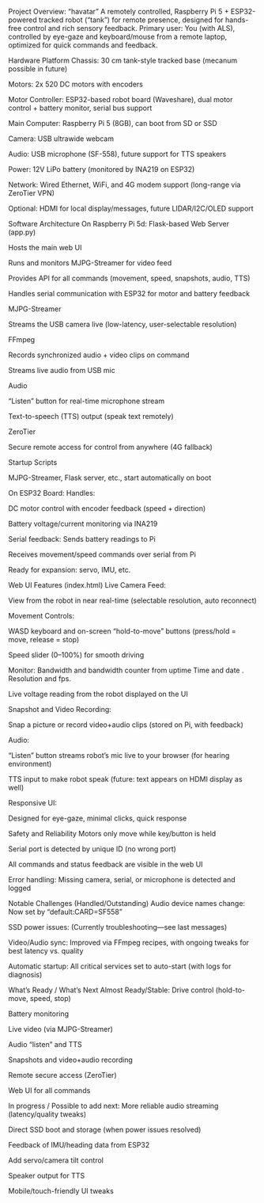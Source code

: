 Project Overview: “havatar”
A remotely controlled, Raspberry Pi 5 + ESP32-powered tracked robot (“tank”) for remote presence, designed for hands-free control and rich sensory feedback.
Primary user:
You (with ALS), controlled by eye-gaze and keyboard/mouse from a remote laptop, optimized for quick commands and feedback.



Hardware Platform
Chassis: 30 cm tank-style tracked base (mecanum possible in future)


Motors: 2x 520 DC motors with encoders


Motor Controller: ESP32-based robot board (Waveshare), dual motor control + battery monitor, serial bus support


Main Computer: Raspberry Pi 5 (8GB), can boot from SD or SSD


Camera: USB ultrawide webcam


Audio: USB microphone (SF-558), future support for TTS speakers


Power: 12V LiPo battery (monitored by INA219 on ESP32)


Network: Wired Ethernet, WiFi, and 4G modem support (long-range via ZeroTier VPN)


Optional: HDMI for local display/messages, future LIDAR/I2C/OLED support



Software Architecture
On Raspberry Pi 5d:
Flask-based Web Server (app.py)


Hosts the main web UI


Runs and monitors MJPG-Streamer for video feed


Provides API for all commands (movement, speed, snapshots, audio, TTS)


Handles serial communication with ESP32 for motor and battery feedback


MJPG-Streamer


Streams the USB camera live (low-latency, user-selectable resolution)


FFmpeg


Records synchronized audio + video clips on command


Streams live audio from USB mic


Audio


“Listen” button for real-time microphone stream


Text-to-speech (TTS) output (speak text remotely)


ZeroTier


Secure remote access for control from anywhere (4G fallback)


Startup Scripts


MJPG-Streamer, Flask server, etc., start automatically on boot


On ESP32 Board:
Handles:


DC motor control with encoder feedback (speed + direction)


Battery voltage/current monitoring via INA219


Serial feedback: Sends battery readings to Pi


Receives movement/speed commands over serial from Pi


Ready for expansion: servo, IMU, etc.



Web UI Features (index.html)
Live Camera Feed:


View from the robot in near real-time (selectable resolution, auto reconnect)


Movement Controls:


WASD keyboard and on-screen “hold-to-move” buttons (press/hold = move, release = stop)


Speed slider (0–100%) for smooth driving


Monitor:
Bandwidth and bandwidth counter from uptime
Time and date .
Resolution and fps.


Live voltage reading from the robot displayed on the UI


Snapshot and Video Recording:


Snap a picture or record video+audio clips (stored on Pi, with feedback)


Audio:


“Listen” button streams robot’s mic live to your browser (for hearing environment)


TTS input to make robot speak (future: text appears on HDMI display as well)


Responsive UI:


Designed for eye-gaze, minimal clicks, quick response



Safety and Reliability
Motors only move while key/button is held


Serial port is detected by unique ID (no wrong port)


All commands and status feedback are visible in the web UI


Error handling: Missing camera, serial, or microphone is detected and logged



Notable Challenges (Handled/Outstanding)
Audio device names change: Now set by “default:CARD=SF558”


SSD power issues: (Currently troubleshooting—see last messages)


Video/Audio sync: Improved via FFmpeg recipes, with ongoing tweaks for best latency vs. quality


Automatic startup: All critical services set to auto-start (with logs for diagnosis)



What’s Ready / What’s Next
Almost Ready/Stable:
Drive control (hold-to-move, speed, stop)


Battery monitoring


Live video (via MJPG-Streamer)


Audio “listen” and TTS


Snapshots and video+audio recording


Remote secure access (ZeroTier)


Web UI for all commands


In progress / Possible to add next:
More reliable audio streaming (latency/quality tweaks)


Direct SSD boot and storage (when power issues resolved)


Feedback of IMU/heading data from ESP32


Add servo/camera tilt control


Speaker output for TTS


Mobile/touch-friendly UI tweaks
